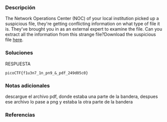 ### Descripción 
The Network Operations Center (NOC) of your local institution picked up a suspicious file, they're getting conflicting information on what type of file it is. They've brought you in as an external expert to examine the file. Can you extract all the information from this strange file?Download the suspicious file [here](https://artifacts.picoctf.net/c_titan/8/flag2of2-final.pdf).
### Soluciones
RESPUESTA

```
picoCTF{f1u3n7_1n_pn9_&_pdf_249d05c0}
```
### Notas adicionales 

descargue el archivo pdf, donde estaba una parte de la bandera, despues ese archivo lo pase a png y estaba la otra parte de la bandera

### Referencias 
